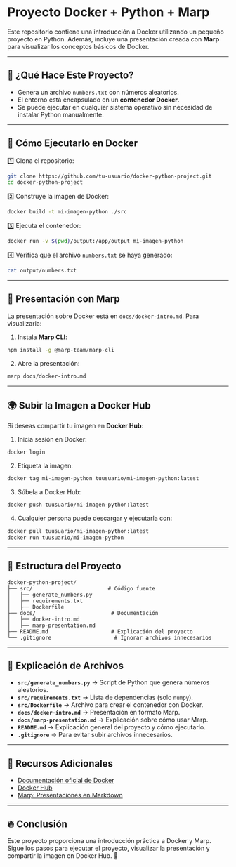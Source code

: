 # Proyecto Docker + Python + Marp

Este repositorio contiene una introducción a Docker utilizando un pequeño proyecto en Python.
Además, incluye una presentación creada con **Marp** para visualizar los conceptos básicos de Docker.

---

## 📌 ¿Qué Hace Este Proyecto?

- Genera un archivo `numbers.txt` con números aleatorios.
- El entorno está encapsulado en un **contenedor Docker**.
- Se puede ejecutar en cualquier sistema operativo sin necesidad de instalar Python manualmente.

---

## 🚀 Cómo Ejecutarlo en Docker

1️⃣ Clona el repositorio:
```bash
git clone https://github.com/tu-usuario/docker-python-project.git
cd docker-python-project
```

2️⃣ Construye la imagen de Docker:
```bash
docker build -t mi-imagen-python ./src
```

3️⃣ Ejecuta el contenedor:
```bash
docker run -v $(pwd)/output:/app/output mi-imagen-python
```

4️⃣ Verifica que el archivo `numbers.txt` se haya generado:
```bash
cat output/numbers.txt
```

---

## 📖 Presentación con Marp

La presentación sobre Docker está en `docs/docker-intro.md`. Para visualizarla:

1. Instala **Marp CLI**:
```bash
npm install -g @marp-team/marp-cli
```
2. Abre la presentación:
```bash
marp docs/docker-intro.md
```

---

## 🌍 Subir la Imagen a Docker Hub

Si deseas compartir tu imagen en **Docker Hub**:

1. Inicia sesión en Docker:
```bash
docker login
```
2. Etiqueta la imagen:
```bash
docker tag mi-imagen-python tuusuario/mi-imagen-python:latest
```
3. Súbela a Docker Hub:
```bash
docker push tuusuario/mi-imagen-python:latest
```
4. Cualquier persona puede descargar y ejecutarla con:
```bash
docker pull tuusuario/mi-imagen-python:latest
docker run tuusuario/mi-imagen-python
```

---

## 📂 Estructura del Proyecto

```
docker-python-project/
├── src/                        # Código fuente
│   ├── generate_numbers.py
│   ├── requirements.txt
│   ├── Dockerfile
├── docs/                        # Documentación
│   ├── docker-intro.md
│   ├── marp-presentation.md
├── README.md                    # Explicación del proyecto
└── .gitignore                    # Ignorar archivos innecesarios
```

---

## 📂 Explicación de Archivos

- **`src/generate_numbers.py`** → Script de Python que genera números aleatorios.
- **`src/requirements.txt`** → Lista de dependencias (solo `numpy`).
- **`src/Dockerfile`** → Archivo para crear el contenedor con Docker.
- **`docs/docker-intro.md`** → Presentación en formato Marp.
- **`docs/marp-presentation.md`** → Explicación sobre cómo usar Marp.
- **`README.md`** → Explicación general del proyecto y cómo ejecutarlo.
- **`.gitignore`** → Para evitar subir archivos innecesarios.

---

## 📖 Recursos Adicionales

- [Documentación oficial de Docker](https://docs.docker.com/)
- [Docker Hub](https://hub.docker.com/)
- [Marp: Presentaciones en Markdown](https://marp.app/)

---

## 🔥 Conclusión

Este proyecto proporciona una introducción práctica a Docker y Marp.
Sigue los pasos para ejecutar el proyecto, visualizar la presentación y compartir la imagen en Docker Hub. 🚀

